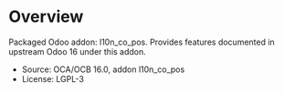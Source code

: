 # Overview

Packaged Odoo addon: l10n_co_pos. Provides features documented in upstream Odoo 16 under this addon.

- Source: OCA/OCB 16.0, addon l10n_co_pos
- License: LGPL-3
